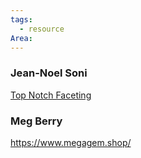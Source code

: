 ```yaml
---
tags:
  - resource
Area:
---
```

### Jean-Noel Soni
[Top Notch Faceting](https://topnotchfaceting.com/home.html)




### Meg Berry
https://www.megagem.shop/

